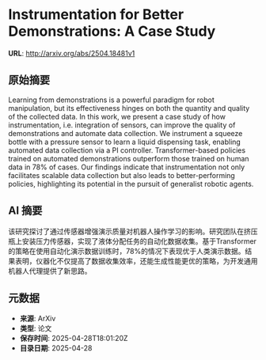 # Instrumentation for Better Demonstrations: A Case Study

**URL**: http://arxiv.org/abs/2504.18481v1

## 原始摘要

Learning from demonstrations is a powerful paradigm for robot manipulation,
but its effectiveness hinges on both the quantity and quality of the collected
data. In this work, we present a case study of how instrumentation, i.e.
integration of sensors, can improve the quality of demonstrations and automate
data collection. We instrument a squeeze bottle with a pressure sensor to learn
a liquid dispensing task, enabling automated data collection via a PI
controller. Transformer-based policies trained on automated demonstrations
outperform those trained on human data in 78% of cases. Our findings indicate
that instrumentation not only facilitates scalable data collection but also
leads to better-performing policies, highlighting its potential in the pursuit
of generalist robotic agents.


## AI 摘要

该研究探讨了通过传感器增强演示质量对机器人操作学习的影响。研究团队在挤压瓶上安装压力传感器，实现了液体分配任务的自动化数据收集。基于Transformer的策略在使用自动化演示数据训练时，78%的情况下表现优于人类演示数据。结果表明，仪器化不仅提高了数据收集效率，还能生成性能更优的策略，为开发通用机器人代理提供了新思路。

## 元数据

- **来源**: ArXiv
- **类型**: 论文
- **保存时间**: 2025-04-28T18:01:20Z
- **目录日期**: 2025-04-28
